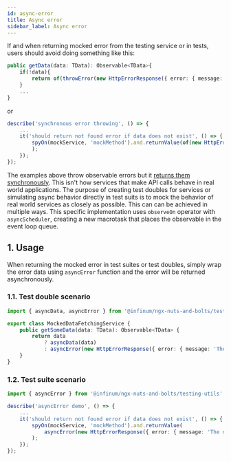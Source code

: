 ```yaml
---
id: async-error
title: Async error
sidebar_label: Async error
---
```


If and when returning mocked error from the testing service or in tests, users should avoid doing something like this:

```ts
public getData(data: TData): Observable<TData>{
	if(!data){
		return of(throwError(new HttpErrorResponse({ error: { message: 'The data cannot be found' }, status: 404 })));
	}
	...
}
```

or

```ts
describe('synchronous error throwing', () => {
	...
	it('should return not found error if data does not exist', () => {
		spyOn(mockService, 'mockMethod').and.returnValue(of(new HttpErrorResponse({ error: { message: 'The data cannot be found' }, status: 404 })));
		);
	});
});

```

The examples above throw observable errors but it [returns them synchronously](https://stackblitz.com/edit/rxjs-hx8yos?devtoolsheight=60). This isn't how services that make API calls behave in real world applications.
The purpose of creating test doubles for services or simulating async behavior directly in test suits is to mock the behavior of real world services as closely as possible. This can can be achieved in multiple ways.
This specific implementation uses `observeOn` operator with `asyncScheduler`, creating a new macrotask that places the observable in the event loop queue.

## 1. Usage

When returning the mocked error in test suites or test doubles, simply wrap the error data using `asyncError` function and the error will be returned asynchronously.

### 1.1. Test double scenario

```ts
import { asyncData, asyncError } from '@infinum/ngx-nuts-and-bolts/testing-utils';

export class MockedDataFetchingService {
	public getSomeData(data: TData): Observable<TData> {
		return data
			? asyncData(data)
			: asyncError(new HttpErrorResponse({ error: { message: 'The data cannot be found' }, status: 404 }));
	}
}
```

### 1.2. Test suite scenario

```ts
import { asyncError } from '@infinum/ngx-nuts-and-bolts/testing-utils';

describe('asyncError demo', () => {
	...
	it('should return not found error if data does not exist', () => {
		spyOn(mockService, 'mockMethod').and.returnValue(
			asyncError(new HttpErrorResponse({ error: { message: 'The data cannot be found' }, status: 404 }))
		);
	});
});
```
